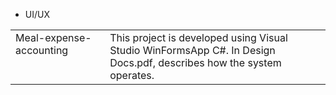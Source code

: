  - UI/UX
<table>
  <tr>
    <td valign="top" width="30%">Meal-expense-accounting</td>
    <td valign="top" width="70%">This project is developed using Visual Studio WinFormsApp C#.
In Design Docs.pdf, describes how the system operates.</td>
  </tr>
</table>
